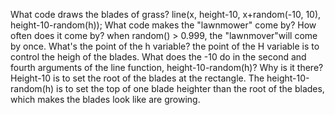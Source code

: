 What code draws the blades of grass?
  line(x, height-10, x+random(-10, 10), height-10-random(h));
What code makes the "lawnmower" come by? How often does it come by?
 when random() > 0.999, the "lawnmover"will come by once.
What's the point of the h variable?
  the point of the H variable is to control the heigh of the blades.
What does the -10 do in the second and fourth arguments of the line function, height-10-random(h)? Why is it there?
  Height-10 is to set the root of the blades at the rectangle. The height-10-random(h) is to set the top of one blade heighter than the root of the blades, which makes the blades look like are growing.
